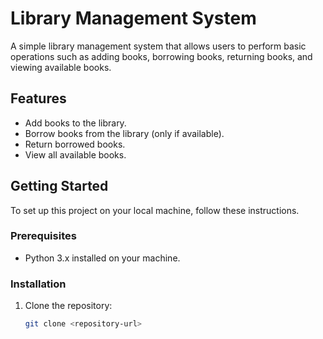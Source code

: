 # Library Management System

A simple library management system that allows users to perform basic operations such as adding books, borrowing books, returning books, and viewing available books.

## Features
- Add books to the library.
- Borrow books from the library (only if available).
- Return borrowed books.
- View all available books.

## Getting Started
To set up this project on your local machine, follow these instructions.

### Prerequisites
- Python 3.x installed on your machine.

### Installation
1. Clone the repository:
   ```bash
   git clone <repository-url>
